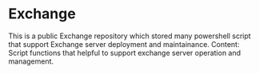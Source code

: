 # Exchange
This is a public Exchange repository which stored many powershell script that support Exchange server deployment and maintainance.
Content:
Script functions that helpful to support exchange server operation and management.

